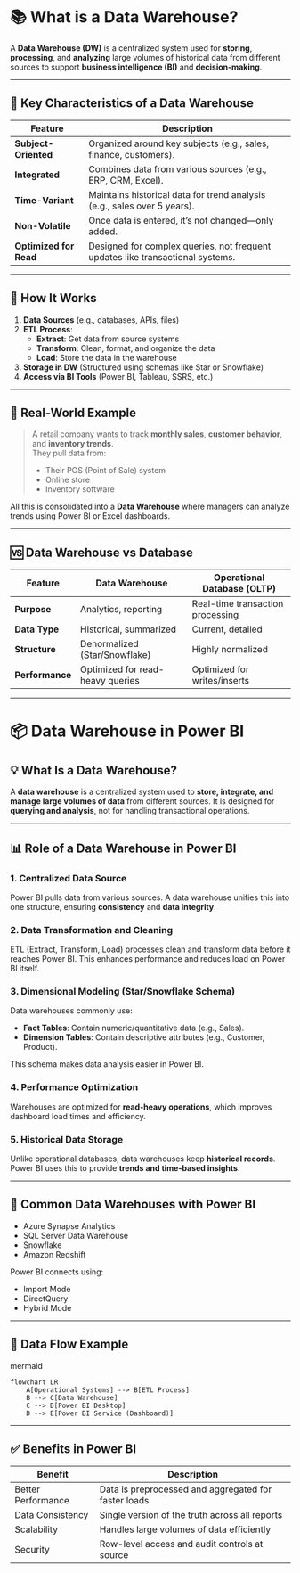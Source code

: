 # 📚 What is a Data Warehouse?

A **Data Warehouse (DW)** is a centralized system used for **storing**, **processing**, and **analyzing** large volumes of historical data from different sources to support **business intelligence (BI)** and **decision-making**.

---

## 🔑 Key Characteristics of a Data Warehouse

| Feature               | Description                                                                 |
|------------------------|-----------------------------------------------------------------------------|
| **Subject-Oriented**   | Organized around key subjects (e.g., sales, finance, customers).            |
| **Integrated**         | Combines data from various sources (e.g., ERP, CRM, Excel).                 |
| **Time-Variant**       | Maintains historical data for trend analysis (e.g., sales over 5 years).    |
| **Non-Volatile**       | Once data is entered, it’s not changed—only added.                          |
| **Optimized for Read** | Designed for complex queries, not frequent updates like transactional systems.|

---

## 🔄 How It Works

1. **Data Sources** (e.g., databases, APIs, files)
2. **ETL Process**:
   - **Extract**: Get data from source systems
   - **Transform**: Clean, format, and organize the data
   - **Load**: Store the data in the warehouse
3. **Storage in DW** (Structured using schemas like Star or Snowflake)
4. **Access via BI Tools** (Power BI, Tableau, SSRS, etc.)

---

## 🏢 Real-World Example

> A retail company wants to track **monthly sales**, **customer behavior**, and **inventory trends**.  
> They pull data from:
> - Their POS (Point of Sale) system  
> - Online store  
> - Inventory software  

All this is consolidated into a **Data Warehouse** where managers can analyze trends using Power BI or Excel dashboards.

---

## 🆚 Data Warehouse vs Database

| Feature           | Data Warehouse                  | Operational Database (OLTP)         |
|------------------|----------------------------------|-------------------------------------|
| **Purpose**       | Analytics, reporting             | Real-time transaction processing     |
| **Data Type**     | Historical, summarized           | Current, detailed                   |
| **Structure**     | Denormalized (Star/Snowflake)    | Highly normalized                   |
| **Performance**   | Optimized for read-heavy queries | Optimized for writes/inserts        |

---


# 📦 Data Warehouse in Power BI

## 💡 What Is a Data Warehouse?

A **data warehouse** is a centralized system used to **store, integrate, and manage large volumes of data** from different sources. It is designed for **querying and analysis**, not for handling transactional operations.

---

## 📊 Role of a Data Warehouse in Power BI

### 1. Centralized Data Source
Power BI pulls data from various sources. A data warehouse unifies this into one structure, ensuring **consistency** and **data integrity**.

### 2. Data Transformation and Cleaning
ETL (Extract, Transform, Load) processes clean and transform data before it reaches Power BI. This enhances performance and reduces load on Power BI itself.

### 3. Dimensional Modeling (Star/Snowflake Schema)
Data warehouses commonly use:
- **Fact Tables**: Contain numeric/quantitative data (e.g., Sales).
- **Dimension Tables**: Contain descriptive attributes (e.g., Customer, Product).

This schema makes data analysis easier in Power BI.

### 4. Performance Optimization
Warehouses are optimized for **read-heavy operations**, which improves dashboard load times and efficiency.

### 5. Historical Data Storage
Unlike operational databases, data warehouses keep **historical records**. Power BI uses this to provide **trends and time-based insights**.

---

## 🧠 Common Data Warehouses with Power BI

- Azure Synapse Analytics
- SQL Server Data Warehouse
- Snowflake
- Amazon Redshift

Power BI connects using:
- Import Mode
- DirectQuery
- Hybrid Mode

---

## 🔄 Data Flow Example
mermaid
```
flowchart LR
    A[Operational Systems] --> B[ETL Process]
    B --> C[Data Warehouse]
    C --> D[Power BI Desktop]
    D --> E[Power BI Service (Dashboard)]
```

---

## ✅ Benefits in Power BI

| Benefit             | Description                                           |
|---------------------|-------------------------------------------------------|
| Better Performance  | Data is preprocessed and aggregated for faster loads |
| Data Consistency    | Single version of the truth across all reports       |
| Scalability         | Handles large volumes of data efficiently            |
| Security            | Row-level access and audit controls at source        |
